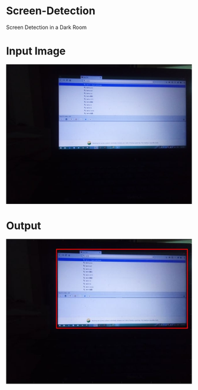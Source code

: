 # Screen-Detection
Screen Detection in a Dark Room

# Input Image
<img src="https://raw.githubusercontent.com/shawon100/Screen-Detection/master/screen.jpg" width="595px" heigth="463px" />

# Output
<img src="https://raw.githubusercontent.com/shawon100/Screen-Detection/master/detection.JPG" width="595px" heigth="463px"/>
